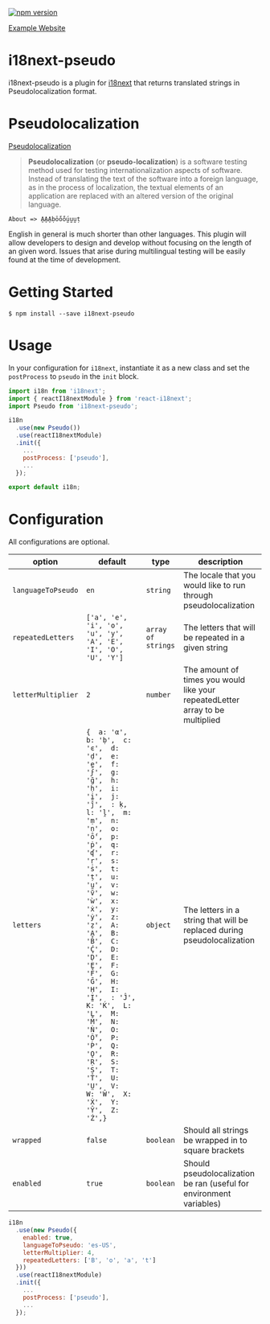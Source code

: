 [![npm version](https://badge.fury.io/js/i18next-pseudo.svg)](https://badge.fury.io/js/i18next-pseudo)

[npm-badge]: https://img.shields.io/npm/v/npm-package.png?style=flat-square
[npm]: https://www.npmjs.com/package/i18next-pseudo

[Example Website](http://mattboatmani18n.s3-website-us-east-1.amazonaws.com/)

# i18next-pseudo

i18next-pseudo is a plugin for [i18next](https://www.i18next.com/overview/plugins-and-utils) that returns translated strings in Pseudolocalization format.

# Pseudolocalization
[Pseudolocalization](https://en.wikipedia.org/wiki/Pseudolocalization)
> **Pseudolocalization** (or **pseudo-localization**) is a software testing method used for testing internationalization aspects of software. Instead of translating the text of the software into a foreign language, as in the process of localization, the textual elements of an application are replaced with an altered version of the original language.

`About => ḀḀḀḅṓṓṓṵṵṵṭ`

English in general is much shorter than other languages. This plugin will allow developers to design and develop without focusing on the length of an given word. Issues that arise during multilingual testing will be easily found at the time of development.

# Getting Started
`$ npm install --save i18next-pseudo`

# Usage
In your configuration for `i18next`, instantiate it as a new class and set the `postProcess` to `pseudo` in the `init` block.

```javascript
import i18n from 'i18next';
import { reactI18nextModule } from 'react-i18next';
import Pseudo from 'i18next-pseudo';

i18n
  .use(new Pseudo())
  .use(reactI18nextModule)
  .init({
    ...
    postProcess: ['pseudo'],
    ...
  });

export default i18n;

```

# Configuration
All configurations are optional.

| option | default | type | description |
| --- | --- | --- | --- |
| `languageToPseudo` | `en` |`string`| The locale that you would like to run through pseudolocalization |
| `repeatedLetters` | `['a', 'e', 'i', 'o', 'u', 'y', 'A', 'E', 'I', 'O', 'U', 'Y']` | `array of strings`| The letters that will be repeated in a given string |
| `letterMultiplier` | `2` | `number` | The amount of times you would like your repeatedLetter array to be multiplied |
| `letters` | `{  a: 'α',  b: 'ḅ',  c: 'ͼ',  d: 'ḍ',  e: 'ḛ',  f: 'ϝ',  g: 'ḡ',  h: 'ḥ',  i: 'ḭ',  j: 'ĵ',  : ḳ,  l: 'ḽ',  m: 'ṃ',  n: 'ṇ',  o: 'ṓ',  p: 'ṗ',  q: 'ʠ',  r: 'ṛ',  s: 'ṡ',  t: 'ṭ',  u: 'ṵ',  v: 'ṽ',  w: 'ẁ',  x: 'ẋ',  y: 'ẏ',  z: 'ẓ',  A: 'Ḁ',  B: 'Ḃ',  C: 'Ḉ',  D: 'Ḍ',  E: 'Ḛ',  F: 'Ḟ',  G: 'Ḡ',  H: 'Ḥ',  I: 'Ḭ',  : 'Ĵ',  K: 'Ḱ',  L: 'Ḻ',  M: 'Ṁ',  N: 'Ṅ',  O: 'Ṏ',  P: 'Ṕ',  Q: 'Ǫ',  R: 'Ṛ',  S: 'Ṣ',  T: 'Ṫ',  U: 'Ṳ',  V:   W: 'Ŵ',  X: 'Ẋ',  Y: 'Ŷ',  Z: 'Ż',}` | `object` | The letters in a string that will be replaced during pseudolocalization |
| `wrapped` | `false` | `boolean` | Should all strings be wrapped in to square brackets |
| `enabled` | `true` | `boolean`| Should pseudolocalization be ran (useful for environment variables)|

```javascript
i18n
  .use(new Pseudo({
    enabled: true,
    languageToPseudo: 'es-US',
    letterMultiplier: 4,
    repeatedLetters: ['B', 'o', 'a', 't']
  }))
  .use(reactI18nextModule)
  .init({
    ...
    postProcess: ['pseudo'],
    ...
  });

```
